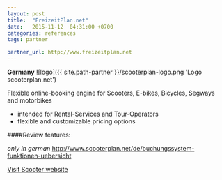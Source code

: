 ```yaml
---
layout: post
title:  "FreizeitPlan.net"
date:   2015-11-12  04:31:00 +0700
categories: references
tags: partner

partner_url: http://www.freizeitplan.net
---
```


**Germany**
![logo]({{ site.path-partner }}/scooterplan-logo.png 'Logo scooterplan.net')

<!--more-->

Flexible online-booking engine for Scooters, E-bikes, Bicycles, Segways and motorbikes
* intended for Rental-Services and Tour-Operators
* flexible and customizable pricing options


####Review features:

*only in german*
http://www.scooterplan.net/de/buchungssystem-funktionen-uebersicht

[Visit Scooter website ]({{partner_url}})

